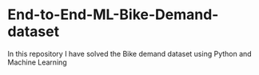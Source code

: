 # End-to-End-ML-Bike-Demand-dataset
In this repository I have solved the Bike demand dataset using Python and Machine Learning
